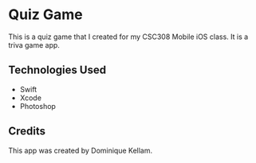 # Quiz Game
This is a quiz game that I created for my CSC308 Mobile iOS class. It is a triva game app.

## Technologies Used
* Swift
* Xcode
* Photoshop

## Credits
This app was created by Dominique Kellam. 
